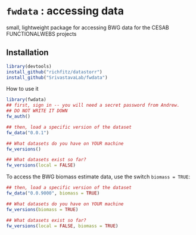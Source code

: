 # `fwdata` : accessing data

small, lightweight package for accessing BWG data for the CESAB FUNCTIONALWEBS projects

## Installation

```r
library(devtools)
install_github("richfitz/datastorr")
install_github("SrivastavaLab/fwdata")
```

How to use it

```r
library(fwdata)
## first, sign in -- you will need a secret password from Andrew.
## DO NOT WRITE IT DOWN
fw_auth()

## then, load a specific version of the dataset
fw_data("0.0.1")

## What datasets do you have on YOUR machine
fw_versions()

## What datasets exist so far?
fw_versions(local = FALSE)

```

To access the BWG biomass estimate data, use the switch `biomass = TRUE`:

```r
## then, load a specific version of the dataset
fw_data("0.0.9000", biomass = TRUE)

## What datasets do you have on YOUR machine
fw_versions(biomass = TRUE)

## What datasets exist so far?
fw_versions(local = FALSE, biomass = TRUE)
```
